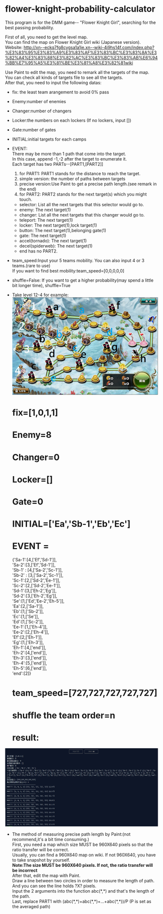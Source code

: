 # flower-knight-probability-calculator
This program is for the DMM game-- "Flower Knight Girl", searching for the best passing probability.  

First of all, you need to get the level map.  
You can find the map on Flower Knight Girl wiki (Japanese version).  
Website:
http://xn--eckq7fg8cygsa1a1je.xn--wiki-4i9hs14f.com/index.php?%E3%83%95%E3%83%A9%E3%83%AF%E3%83%BC%E3%83%8A%E3%82%A4%E3%83%88%E3%82%AC%E3%83%BC%E3%83%AB%E6%94%BB%E7%95%A5%E3%81%BE%E3%81%A8%E3%82%81wiki  

Use Paint to edit the map, you need to remark all the targets of the map. You can check all kinds of targets file to see all the targets.  
After that, you need to input the following datas:  
* fix: the least team arangement to avoid 0% pass  
* Enemy:number of enemies  
* Changer:number of changers  
* Locker:the numbers on each lockers (If no lockers, input \[\])  
* Gate:number of gates  
* INITIAL:initial targets for each camps  
* EVENT:  
There may be more than 1 path that come into the target.  
In this case, append -1,-2 after the target to enumerate it.  
Each target has two PARTs--[PART1,[PART2]]  
  1. for PART1: PART1 stands for the distance to reach the target.  
    1. simple version: the number of paths between targets
    2. precise version:Use Paint to get a precise path length.(see remark in the end)
  2. for PART2: PART2 stands for the next target(s) which you might touch.  
    * selector: List all the next targets that this selector would go to.  
    * enemy: The next target(1)  
    * changer: List all the next targets that this changer would go to.  
    * teleport: The next target(1)  
    * locker: The next target(1),lock target(1)  
    * button: The next target(1),belonging gate(1)  
    * gate: The next target(1)  
    * accel(tornado): The next target(1)  
    * decel(spiderweb): The next target(1)  
    * end has no PART2.  
* team_speed:Input your 5 teams mobility. You can also input 4 or 3 teams.(rare to use)  
  If you want to find best mobility:team_speed=\[0,0,0,0,0\]  
* shuffle=False:
  If you want to get a higher probability(may spend a little bit longer time), shuffle=True

* Take level 12-4 for example:  
![alt tag](https://raw.githubusercontent.com/JAG3R/flower-knight-probability-calculator/master/12-4(example).png)
  # fix=[1,0,1,1]  
  # Enemy=8  
  # Changer=0  
  # Locker=[]  
  # Gate=0  
  # INITIAL=['Ea','Sb-1','Eb','Ec']  
  # EVENT =
  {'Sa-1':[4,['Ef','Sd-1']],  
  'Sa-2':[3,['Ef','Sd-1']],  
  'Sb-1' : [4,['Sa-2','Sc-1']],  
  'Sb-2' : [3,['Sa-2','Sc-1']],  
  'Sc-1':[2,['Sd-2','Ee-1']],  
  'Sc-2':[2,['Sd-2','Ee-1']],  
  'Sd-1':[3,['Eh-2','Eg']],  
  'Sd-2':[3,['Eh-2','Eg']],  
  'Se':[1,['Ed','Ee-2','Eh-5']],  
  'Ea':[2,['Sa-1']],  
  'Eb':[1,['Sb-2']],  
  'Ec':[1,['Se']],  
  'Ed':[1,['Sc-2']],  
  'Ee-1':[1,['Eh-4']],  
  'Ee-2':[2,['Eh-4']],  
  'Ef':[2,['Eh-1']],  
  'Eg':[1,['Eh-3']],  
  'Eh-1':[4,['end']],  
  'Eh-2':[4,['end']],  
  'Eh-3':[3,['end']],  
  'Eh-4':[5,['end']],  
  'Eh-5':[6,['end']],  
  'end':[2]}  
  # team_speed=\[727,727,727,727,727\]  
  # shuffle the team order=n  

  # result:  
![alt tag](https://raw.githubusercontent.com/JAG3R/test/master/12-4.png)

* The method of measuring precise path length by Paint:(not recommend,it's a bit time consuming.)  
First, you need a map which size MUST be 960X640 pixels so that the ratio transfer will be correct.  
Usually, you can find a 960X640 map on wiki. If not 960X640, you have to take snapshot by yourself.  
**Note:The size MUST be 960X640 pixels. If not, the ratio transfer will be incorrect**  
After that, edit the map with Paint.  
Draw a line between two circles in order to measure the length of path.
And you can see the line holds ?X? pixels.  
Input the 2 arguments into the function abc(\*,\*) and that's the length of the path.  
Last, replace PART1 with (abc(\*,\*)+abc(\*,\*)+...+abc(\*,\*))/P  (P is set as the averaged path)


